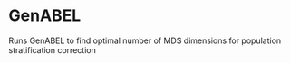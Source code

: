 # GenABEL
Runs GenABEL to find optimal number of MDS dimensions for population stratification correction
